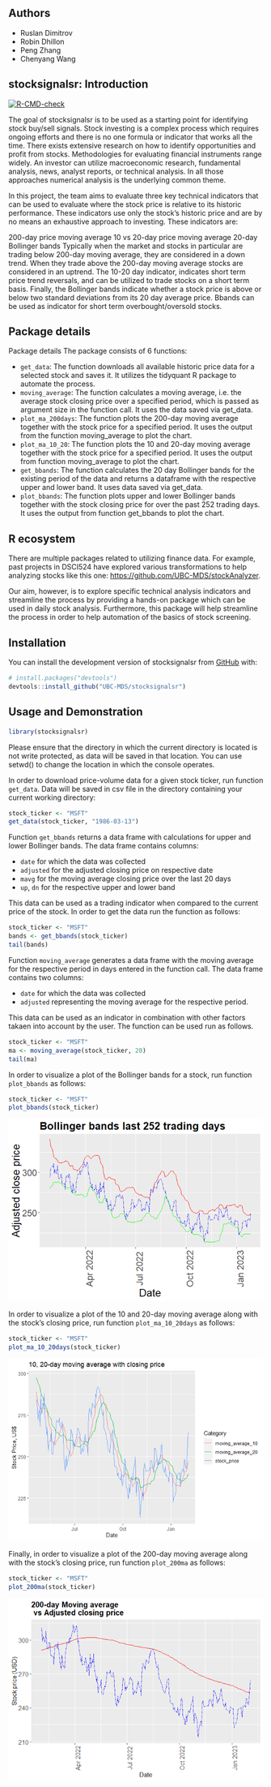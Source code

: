 
<!-- README.md is generated from README.Rmd. Please edit that file -->

## Authors

-   Ruslan Dimitrov
-   Robin Dhillon
-   Peng Zhang
-   Chenyang Wang

## stocksignalsr: Introduction

<!-- badges: start -->

[![R-CMD-check](https://github.com/UBC-MDS/stocksignalsr/actions/workflows/R-CMD-check.yaml/badge.svg)](https://github.com/UBC-MDS/stocksignalsr/actions/workflows/R-CMD-check.yaml)

<!-- badges: end -->

The goal of stocksignalsr is to be used as a starting point for
identifying stock buy/sell signals. Stock investing is a complex process
which requires ongoing efforts and there is no one formula or indicator
that works all the time. There exists extensive research on how to
identify opportunities and profit from stocks. Methodologies for
evaluating financial instruments range widely. An investor can utilize
macroeconomic research, fundamental analysis, news, analyst reports, or
technical analysis. In all those approaches numerical analysis is the
underlying common theme.

In this project, the team aims to evaluate three key technical
indicators that can be used to evaluate where the stock price is
relative to its historic performance. These indicators use only the
stock’s historic price and are by no means an exhaustive approach to
investing. These indicators are:

200-day price moving average 10 vs 20-day price moving average 20-day
Bollinger bands Typically when the market and stocks in particular are
trading below 200-day moving average, they are considered in a down
trend. When they trade above the 200-day moving average stocks are
considered in an uptrend. The 10-20 day indicator, indicates short term
price trend reversals, and can be utilized to trade stocks on a short
term basis. Finally, the Bollinger bands indicate whether a stock price
is above or below two standard deviations from its 20 day average price.
Bbands can be used as indicator for short term overbought/oversold
stocks.

## Package details

Package details The package consists of 6 functions:

-   `get_data`: The function downloads all available historic price data
    for a selected stock and saves it. It utilizes the tidyquant R
    package to automate the process.
-   `moving_average`: The function calculates a moving average, i.e. the
    average stock closing price over a specified period, which is passed
    as argument size in the function call. It uses the data saved via
    get_data.
-   `plot_ma_200days`: The function plots the 200-day moving average
    together with the stock price for a specified period. It uses the
    output from the function moving_average to plot the chart.
-   `plot_ma_10_20`: The function plots the 10 and 20-day moving average
    together with the stock price for a specified period. It uses the
    output from function moving_average to plot the chart.
-   `get_bbands`: The function calculates the 20 day Bollinger bands for
    the existing period of the data and returns a dataframe with the
    respective upper and lower band. It uses data saved via get_data.
-   `plot_bbands`: The function plots upper and lower Bollinger bands
    together with the stock closing price for over the past 252 trading
    days. It uses the output from function get_bbands to plot the chart.

## R ecosystem

There are multiple packages related to utilizing finance data. For
example, past projects in DSCI524 have explored various transformations
to help analyzing stocks like this one:
<https://github.com/UBC-MDS/stockAnalyzer>.

Our aim, however, is to explore specific technical analysis indicators
and streamline the process by providing a hands-on package which can be
used in daily stock analysis. Furthermore, this package will help
streamline the process in order to help automation of the basics of
stock screening.

## Installation

You can install the development version of stocksignalsr from
[GitHub](https://github.com/) with:

``` r
# install.packages("devtools")
devtools::install_github("UBC-MDS/stocksignalsr")
```

## Usage and Demonstration

``` r
library(stocksignalsr)
```

Please ensure that the directory in which the current directory is
located is not write protected, as data will be saved in that location.
You can use setwd() to change the location in which the console
operates.

In order to download price-volume data for a given stock ticker, run
function `get_data`. Data will be saved in csv file in the directory
containing your current working directory:

``` r
stock_ticker <- "MSFT"
get_data(stock_ticker, "1986-03-13")
```

Function `get_bbands` returns a data frame with calculations for upper
and lower Bollinger bands. The data frame contains columns:

-   `date` for which the data was collected
-   `adjusted` for the adjusted closing price on respective date
-   `mavg` for the moving average closing price over the last 20 days
-   `up`, `dn` for the respective upper and lower band

This data can be used as a trading indicator when compared to the
current price of the stock. In order to get the data run the function as
follows:

``` r
stock_ticker <- "MSFT"
bands <- get_bbands(stock_ticker)
tail(bands)
```

Function `moving_average` generates a data frame with the moving average
for the respective period in days entered in the function call. The data
frame contains two columns:

-   `date` for which the data was collected
-   `adjusted` representing the moving average for the respective
    period.

This data can be used as an indicator in combination with other factors
takaen into account by the user. The function can be used run as
follows.

``` r
stock_ticker <- "MSFT"
ma <- moving_average(stock_ticker, 20)
tail(ma)
```

In order to visualize a plot of the Bollinger bands for a stock, run
function `plot_bbands` as follows:

``` r
stock_ticker <- "MSFT"
plot_bbands(stock_ticker)
```

![](man/figures/README-unnamed-chunk-4-1.png)

In order to visualize a plot of the 10 and 20-day moving average along
with the stock’s closing price, run function `plot_ma_10_20days` as
follows:

``` r
stock_ticker <- "MSFT"
plot_ma_10_20days(stock_ticker)
```

![](man/figures/README-unnamed-chunk-7-1.png)

Finally, in order to visualize a plot of the 200-day moving average
along with the stock’s closing price, run function `plot_200ma` as
follows:

``` r
stock_ticker <- "MSFT"
plot_200ma(stock_ticker)
```

![](man/figures/README-unnamed-chunk-8-1.png)
